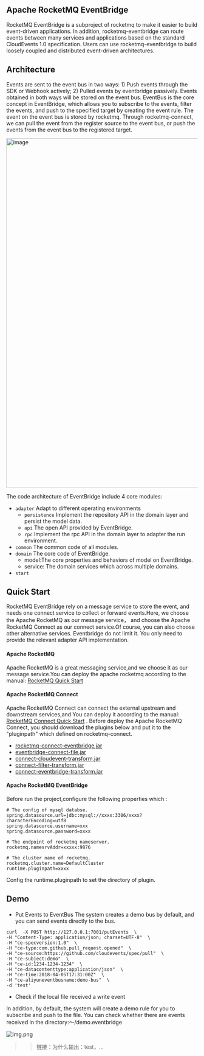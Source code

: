 ## Apache RocketMQ EventBridge

RocketMQ EventBridge is a subproject of rocketmq to make it easier to build event-driven applications. In addition,
rocketmq-eventbridge can route events between many services and applications based on the standard CloudEvents 1.0
specification. Users can use rocketmq-eventbridge to build loosely coupled and distributed event-driven architectures.

## Architecture

Events are sent to the event bus in two ways: 1) Push events through the SDK or Webhook actively; 2) Pulled events by
eventbridge passively. Events obtained in both ways will be stored on the event bus. EventBus is the core concept in
EventBridge, which allows you to subscribe to the events, filter the events, and push to the specified target by
creating the event rule. The event on the event bus is stored by rocketmq. Through rocketmq-connect, we can pull the
event from the register source to the event bus, or push the events from the event bus to the registered target.

<img width="919" alt="image" src="https://user-images.githubusercontent.com/8605835/192938456-bc158f1c-ca4a-458c-9044-7c98cf048a5d.png">

The code architecture of EventBridge include 4 core modules:

- `adapter` Adapt to different operating environments
    - `persistence` Implement the repository API in the domain layer and persist the model data.
    - `api` The open API provided by EventBridge.
    - `rpc` Implement the rpc API in the domain layer to adapter the run environment.
- `common` The common code of all modules.
- `domain` The core code of EventBridge.
    - model:The core properties and behaviors of model on EventBridge.
    - service: The domain services which across multiple domains.
- `start`

## Quick Start

RocketMQ EventBridge rely on a message service to store the event, and needs one connect service to collect or forward
events.Here, we choose the Apache RocketMQ as our message service， and choose the Apache RocketMQ Connect as our connect
service.Of course, you can also choose other alternative services. Eventbridge do not limit it. You only need to provide
the relevant adapter API implementation.

#### Apache RocketMQ

Apache RocketMQ is a great messaging service,and we choose it as our message service.You can deploy the apache rocketmq
according to the manual: [RocketMQ Quick Start](https://rocketmq.apache.org/docs/quick-start/)

#### Apache RocketMQ Connect

Apache RocketMQ Connect can connect the external upstream and downstream services,and You can deploy it according to the
manual: [RocketMQ Connect Quick Start](https://github.com/apache/rocketmq-connect)
. Before deploy the Apache RocketMQ Connect, you should download the plugins below and put it to the "pluginpath" which
defined on rocketmq-connect.

* [rocketmq-connect-eventbridge.jar](https://cn-hangzhou-eventbridge.oss-cn-hangzhou.aliyuncs.com/rocketmq-connect-eventbridge-0.0.1-SNAPSHOT-jar-with-dependencies.jar)
* [eventbridge-connect-file.jar](https://cn-hangzhou-eventbridge.oss-cn-hangzhou.aliyuncs.com/eventbridge-connect-file-1.0.0-SNAPSHOT-jar-with-dependencies.jar)
* [connect-cloudevent-transform.jar](https://cn-hangzhou-eventbridge.oss-cn-hangzhou.aliyuncs.com/connect-cloudevent-transform-1.0.0-SNAPSHOT-jar-with-dependencies.jar)
* [connect-filter-transform.jar](https://cn-hangzhou-eventbridge.oss-cn-hangzhou.aliyuncs.com/connect-filter-transform-1.0.0-SNAPSHOT-jar-with-dependencies.jar)
* [connect-eventbridge-transform.jar](https://cn-hangzhou-eventbridge.oss-cn-hangzhou.aliyuncs.com/connect-eventbridge-transform-1.0.0-SNAPSHOT-jar-with-dependencies.jar)

#### Apache RocketMQ EventBridge

Before run the project,configure the following properties which :

```
# The config of mysql databse.
spring.datasource.url=jdbc:mysql://xxxx:3306/xxxx?characterEncoding=utf8
spring.datasource.username=xxx
spring.datasource.password=xxxx

# The endpoint of rocketmq nameserver.
rocketmq.namesrvAddr=xxxxx:9876

# The cluster name of rocketmq.
rocketmq.cluster.name=DefaultCluster
runtime.pluginpath=xxxx

```
Config the runtime.pluginpath to set the directory of plugin.

## Demo

####

* Put Events to EventBus
  The system creates a demo bus by default, and you can send events directly to the bus.
```text
curl  -X POST http://127.0.0.1:7001/putEvents  \
-H "Content-Type: application/json; charset=UTF-8"  \
-H "ce-specversion:1.0"  \
-H "ce-type:com.github.pull_request.opened"  \
-H "ce-source:https://github.com/cloudevents/spec/pull"  \
-H "ce-subject:demo"  \
-H "ce-id:1234-1234-1234"  \
-H "ce-datacontenttype:application/json"  \
-H "ce-time:2018-04-05T17:31:00Z"  \
-H "ce-aliyuneventbusname:demo-bus"  \
-d 'test'
```

* Check if the local file received a write event

In addition, by default, the system will create a demo rule for you to subscribe and push to the file. You can check whether there are events received in the directory:～/demo.eventbridge

![img.png](img.png)

>> 链接：为什么输出：test，...
